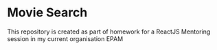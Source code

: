 # Movie Search
This repository is created as part of homework for a ReactJS Mentoring session in my current organisation EPAM
